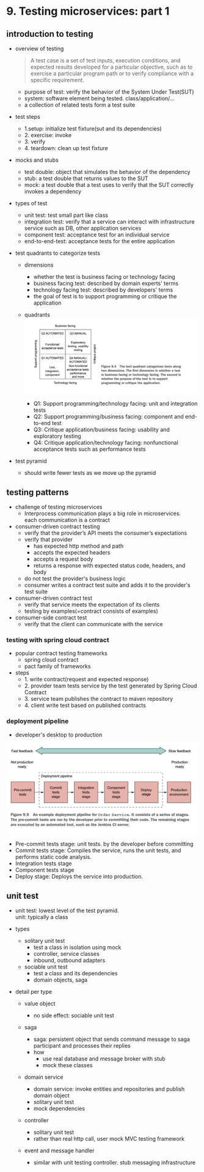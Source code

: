 # 9. Testing microservices: part 1

## introduction to testing

- overview of testing

  > A test case is a set of test inputs, execution conditions, and expected results developed for a particular objective, such as to exercise a particular program path or to verify compliance with a specific requirement.

  - purpose of test: verify the behavior of the System Under Test(SUT)
  - system: software element being tested. class/application/...
  - a collection of related tests form a test suite

- test steps

  - 1\.setup: initialize test fixture(sut and its dependencies)
  - 2\. exercise: invoke
  - 3\. verify
  - 4\. teardown: clean up test fixture

- mocks and stubs
  - test double: object that simulates the behavior of the dependency
  - stub: a test double that returns values to the SUT
  - mock: a test double that a test uses to verify that the SUT correctly invokes a dependency
- types of test
  - unit test: test small part like class
  - integration test: verify that a service can interact with infrastructure service such as DB, other application services
  - component test: acceptance test for an individual service
  - end-to-end-test: acceptance tests for the entire application
- test quadrants to categorize tests

  - dimensions
    - whether the test is business facing or technology facing
    - business facing test: described by domain experts' terms
    - technology facing test: described by developers' terms
    - the goal of test is to support programming or critique the application
  - quadrants
    ![9_test_quadrants](9_test_quadrants.png)

    - Q1: Support programming/technology facing: unit and integration tests
    - Q2: Support programming/business facing: component and end-to-end test
    - Q3: Critique application/business facing: usability and exploratory testing
    - Q4: Critique application/technology facing: nonfunctional acceptance tests such as performance tests

- test pyramid
  - should write fewer tests as we move up the pyramid

## testing patterns

- challenge of testing microservices
  - Interprocess communication plays a big role in microservices. \
    each communication is a contract
- consumer-driven contract testing
  - verify that the provider’s API meets the consumer’s expectations
  - verify that provider
    - has expected http method and path
    - accepts the expected headers
    - accepts a request body
    - returns a response with expected status code, headers, and body
  - do not test the provider's business logic
  - consumer writes a contract test suite and adds it to the provider's test suite
- consumer-driven contract test
  - verify that service meets the expectation of its clients
  - testing by examples(=contract consists of examples)
- consumer-side contract test
  - verify that the client can communicate with the service

### testing with spring cloud contract

- popular contract testing frameworks
  - spring cloud contract
  - pact family of frameworks
- steps
  - 1\. write contract(request and expected response)
  - 2\. provider team tests service by the test generated by Spring Cloud Contract
  - 3\. service team publishes the contract to maven repository
  - 4\. client write test based on published contracts

### deployment pipeline

- developer's desktop to production

![9_deploy_pipeline](9_deploy_pipeline.png)

- Pre-commit tests stage: unit tests. by the developer before committing
- Commit tests stage: Compiles the service, runs the unit tests, and performs static code analysis.
- Integration tests stage
- Component tests stage
- Deploy stage: Deploys the service into production.

## unit test

- unit test: lowest level of the test pyramid. \
  unit: typically a class
- types
  - solitary unit test
    - test a class in isolation using mock
    - controller, service classes
    - inbound, outbound adapters
  - sociable unit test
    - test a class and its dependencies
    - domain objects, saga
- detail per type

  - value object

    - no side effect: sociable unit test

  - saga

    - saga: persistent object that sends command message to saga participant and processes their replies
    - how
      - use real database and message broker with stub
      - mock these classes

  - domain service
    - domain service: invoke entities and repositories and publish domain object
    - solitary unit test
    - mock dependencies
  - controller
    - solitary unit test
    - rather than real http call, user mock MVC testing framework
  - event and message handler
    - similar with unit testing controller. stub messaging infrastructure
